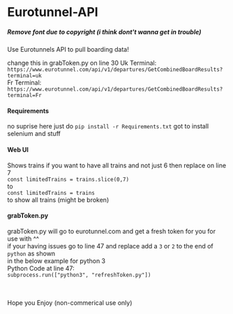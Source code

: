 # Eurotunnel-API
##### Remove font due to copyright (i think dont't wanna get in trouble)
Use Eurotunnels API to pull boarding data!

change this in grabToken.py on line 30
Uk Terminal: `https://www.eurotunnel.com/api/v1/departures/GetCombinedBoardResults?terminal=uk`
<br>
Fr Terminal: `https://www.eurotunnel.com/api/v1/departures/GetCombinedBoardResults?terminal=Fr`

#### Requirements
no suprise here just do `pip install -r Requirements.txt`
got to install selenium and stuff

#### Web UI
Shows trains
if you want to have all trains and not just 6 then replace on line 7
<br>
`const limitedTrains = trains.slice(0,7)`
<br>
to
<br>
`const limitedTrains = trains`
<br>
to show all trains (might be broken)

#### grabToken.py
grabToken.py will go to eurotunnel.com and get a fresh token for you for use with ^^
<br>
if your having issues go to line 47 and replace add a `3` or `2` to the end of `python` as shown
<br>
in the below example for python 3
<br>
Python Code at line 47:
<br>
`
subprocess.run(["python3", "refreshToken.py"])
`

<br><br>
Hope you Enjoy (non-commerical use only)
